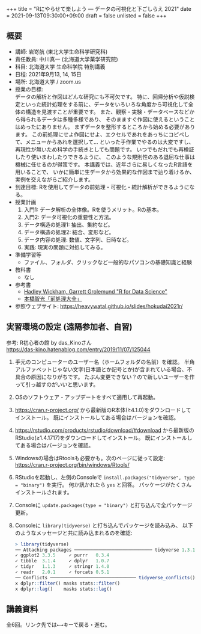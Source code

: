 +++
title = "Rにやらせて楽しよう — データの可視化と下ごしらえ 2021"
date = 2021-09-13T09:30:00+09:00
draft = false
unlisted = false
+++

## 概要

-   講師: 岩嵜航 (東北大学生命科学研究科)
-   責任教員: 中川真一 (北海道大学薬学研究院)
-   科目: 北海道大学 生命科学院 特別講義
-   日程: 2021年9月13, 14, 15日
-   場所: 北海道大学 / zoom.us
-   授業の目標:<br>
    データの解析と作図はどんな研究にも不可欠です。
    特に、回帰分析や仮説検定といった統計処理をする前に、データをいろいろな角度から可視化して全体の構造を見渡すことが重要です。
    また、観察・実験・データベースなどから得られるデータは多種多様であり、
    そのまますぐ作図に使えるということはめったにありません。
    まずデータを整形するところから始める必要があります。
    この前処理にせよ作図にせよ、エクセルであれをあっちにコピペして、メニューからあれを選択して...
    といった手作業でやるのは大変ですし、再現性が無いため科学の手続きとしても問題です。
    いつでもだれでも再検証したり使いまわしたりできるように、
    このような規則性のある退屈な仕事は機械に任せるのが得策です。
    本講義では、近年さらに易しくなったR言語を用いることで、
    いかに簡単に生データから効果的な作図まで辿り着けるか、
    実例を交えながらご紹介します。
-   到達目標:
    Rを使用してデータの前処理・可視化・統計解析ができるようになる。
-   授業計画
    1. 入門1: データ解析の全体像。Rを使うメリット。Rの基本。
    2. 入門2: データ可視化の重要性と方法。
    3. データ構造の処理1: 抽出、集約など。
    4. データ構造の処理2: 結合、変形など。
    5. データ内容の処理: 数値、文字列、日時など。
    6. 実践: 現実の問題に対処してみる。
-   準備学習等
    - ファイル、フォルダ、クリックなど一般的なパソコンの基礎知識と経験
-   教科書
    - なし
-   参考書
    - [Hadley Wickham, Garrett Grolemund "R for Data Science"](https://r4ds.had.co.nz/)
    - [本橋智光「前処理大全」](https://www.amazon.co.jp/dp/4774196479/ref=as_li_ss_tl?ie=UTF8&linkCode=ll1&tag=heavywatal-22&linkId=8a3fd4e9a0c944b1b41242bbab8d147b)
-   参照ウェブサイト: <https://heavywatal.github.io/slides/hokudai2021r/>


## 実習環境の設定 (遠隔参加者、自習)

参考: R初心者の館 by das_Kinoさん<br>
<https://das-kino.hatenablog.com/entry/2019/11/07/125044>

1.  手元のコンピューターのユーザー名（ホームフォルダの名前）を確認。
    半角アルファベットじゃない文字(日本語とか記号とか)が含まれている場合、不具合の原因になりがちです。
    たぶん変更できない？ので新しいユーザーを作って引っ越すのがいいと思います。
1.  OSのソフトウェア・アップデートをすべて適用して再起動。
1.  <https://cran.r-project.org/>
    から最新版のR本体(≥4.1.0)をダウンロードしてインストール。
    既にインストールしてある場合はバージョンを確認。
1.  <https://rstudio.com/products/rstudio/download/#download>
    から最新版のRStudio(≥1.4.1717)をダウンロードしてインストール。
    既にインストールしてある場合はバージョンを確認。
1.  Windowsの場合はRtoolsも必要かも。次のページに従って設定:<br>
    <https://cran.r-project.org/bin/windows/Rtools/>
1.  RStudioを起動し、左側のConsoleで `install.packages("tidyverse", type = "binary")` を実行。
    何か訊かれたら `yes` と回答。
    パッケージがたくさんインストールされます。
1.  Consoleに `update.packages(type = "binary")` と打ち込んで全パッケージ更新。
1.  Consoleに `library(tidyverse)` と打ち込んでパッケージを読み込み、
    以下のようなメッセージと共に読み込まれるのを確認:

    ```r
    > library(tidyverse)
    ── Attaching packages ───────────────────────────── tidyverse 1.3.1 ──
    ✓ ggplot2 3.3.5     ✓ purrr   0.3.4
    ✓ tibble  3.1.4     ✓ dplyr   1.0.7
    ✓ tidyr   1.1.3     ✓ stringr 1.4.0
    ✓ readr   2.0.1     ✓ forcats 0.5.1
    ── Conflicts ──────────────────────────────── tidyverse_conflicts() ──
    x dplyr::filter() masks stats::filter()
    x dplyr::lag()    masks stats::lag()
    ```


## 講義資料

全6回。リンク先では<kbd>←</kbd><kbd>→</kbd>キーで戻る・進む。
